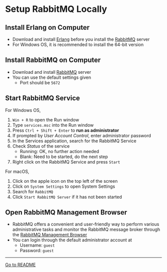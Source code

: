 # Setup RabbitMQ Locally

## Install Erlang on Computer

- Download and install [Erlang](https://www.erlang.org/downloads) before you install the
  [RabbitMQ](https://www.rabbitmq.com/download.html) server
- For Windows OS, it is recommended to install the 64-bit version

## Install RabbitMQ on Computer

- Download and install [RabbitMQ](https://www.rabbitmq.com/download.html) server
- You can use the default settings given
  - Port should be `5672`

## Start RabbitMQ Service

For Windows OS,

1. `Win + R` to open the Run window
2. Type `services.msc` into the Run window
3. Press `Ctrl + Shift + Enter` to **run as administrator**
4. If prompted by _User Account Control_, enter administrator password
5. In the Services application, search for the RabbitMQ Service
6. Check _Status_ of the service
   - Running: OK, no further action needed
   - Blank: Need to be started, do the next step
7. Right click on the RabbitMQ Service and press `Start`

For macOS,

1. Click on the apple icon on the top left of the screen
2. Click on `System Settings` to open System Settings
3. Search for `RabbitMQ`
4. Click `Start RabbitMQ Server` if it has not been started

## Open RabbitMQ Management Browser

- RabbitMQ offers a convenient and user-friendly way to perform various administrative tasks
  and monitor the RabbitMQ message broker through the [RabbitMQ Management Browser](http://localhost:15672/#/)
- You can login through the default administrator account at
  - Username: `guest`
  - Password: `guest`

---

[Go to README](../README.md)
